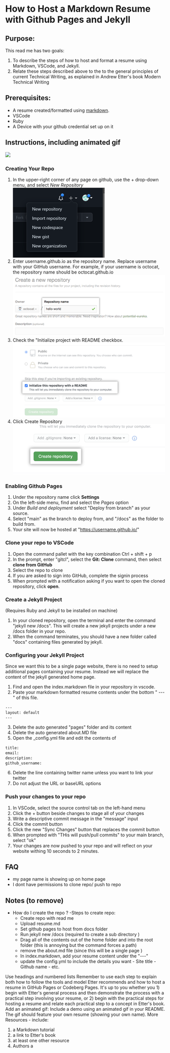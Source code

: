 # How to Host a Markdown Resume with Github Pages and Jekyll

## Purpose:

This read me has two goals:

1. To describe the steps of how to host and format a resume using Markdown, VSCode, and Jekyll.
2. Relate these steps described above to the to the general principles of current Technical
   Writing, as explained in Andrew Etter's book Modern Technical Writing

## Prerequisites:

- A resume created/formatted using [markdown](https://www.markdownguide.org/basic-syntax/).
- VSCode
- Ruby
- A Device with your github credential set up on it

## Instructions, including animated gif

![](https://github.com/NateG3040/NateG3040.github.io/blob/main/public/resume.gif)

### Creating Your Repo

1. In the upper-right corner of any page on github, use the + drop-down menu, and select _New Repository_
![](https://github.com/NateG3040/NateG3040.github.io/blob/main/public/Capture.png)
2. Enter username.github.io as the repository name. Replace username with your GitHub username. For example, if your username is octocat, the repository name should be octocat.github.io
![](https://github.com/NateG3040/NateG3040.github.io/blob/main/public/2.png)
3. Check the "Initialize project with README checkbox.
![](https://github.com/NateG3040/NateG3040.github.io/blob/main/public/4.png)
4. Click Create Repository
![](https://github.com/NateG3040/NateG3040.github.io/blob/main/public/5.png)

### Enabling Github Pages

1. Under the repository name click **Settings**
2. On the left-side menu, find and select the _Pages_ option
3. Under _Build and deployment_ select "Deploy from branch" as your source.
4. Select "main" as the branch to deploy from, and "/docs" as the folder to build from.
5. Your site will now be hosted at "https://username.github.io/"

### Clone your repo to VSCode

1. Open the command pallet with the key combination Ctrl + shift + p
2. In the prompt, enter "gitcl", select the **Git: Clone** command, then select **clone from GitHub**
3. Select the repo to clone
4. If you are asked to sign into GitHub, complete the signin process
5. When prompted with a notification asking if you want to open the cloned repository, click **open**.

### Create a Jekyll Project

(Requires Ruby and Jekyll to be installed on machine)

1. In your cloned repository, open the terminal and enter the command "jekyll new /docs". This will create a new jekyll projects under a new /docs folder in your repo.
2. When the command terminates, you should have a new folder called "docs" containing files generated by jekyll.

### Configuring your Jekyll Project

Since we want this to be a single page website, there is no need to setup additional pages containing your resume. Instead we will replace the content of the jekyll generated home page.

1. Find and open the index.markdown file in your repository in vscode.
2. Paste your markdown formatted resume contents under the bottom " --- " of this file.

```
---
layout: default
---
```

3. Delete the auto generated "pages" folder and its content
4. Delete the auto generated about.MD file
5. Open the \_config.yml file and edit the contents of

```
title:
email:
description:
github_username:
```

6. Delete the line containing twitter name unless you want to link your twitter
7. Do not adjust the URL or baseURL options

### Push your changes to your repo

1. In VSCode, select the source control tab on the left-hand menu
2. Click the + button beside changes to stage all of your changes
3. Write a descriptive commit message in the "message" input
4. Click the commit button
5. Click the new "Sync Changes" button that replaces the commit button
6. When prompted with "THis will push/pull commits" to your main branch, select "ok"
7. Your changes are now pushed to your repo and will reflect on your website withing 10 seconds to 2 minutes.

## FAQ

- my page name is showing up on home page
- I dont have permissions to clone repo/ push to repo

## Notes (to remove)

- How do I create the repo ?
  -Steps to create repo:
  - Create repo with read me
  - Upload resume.md
  - Set github pages to host from docs folder
  - Run jekyll new /docs (required to create a sub directory )
  - Drag all of the contents out of the home folder and into the root folder (this is annoying but the command forces a path)
  - remove the about.md file (since this will be a single page )
  - In index.markdown, add your resume content under the "---"
  - update the config.yml to include the details you want - Site title - Github name - etc.

Use headings and numbered lists
Remember to use each step to explain
both how to follow the tools and model Etter
recommends and how to host a resume in GitHub Pages or Codeberg Pages. It's up to
you whether you 1) begin with Etter's general process and then demonstrate the
process with a practical step involving your resume, or 2) begin with the practical
steps for hosting a resume and relate each practical step to a concept in Etter's book.
Add an animated gif: Include a demo using an animated gif in your README. The gif
should feature your own resume (showing your own name).
More Resources - include:

1. a Markdown tutorial
2. a link to Etter's book
3. at least one other resource
4. Authors a
